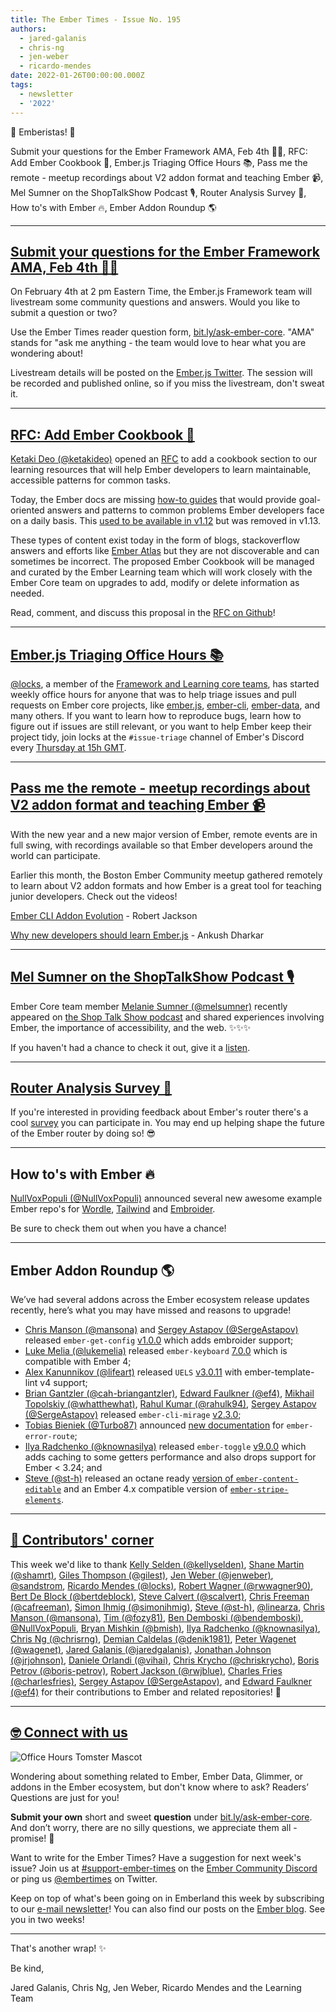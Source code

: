 ```yaml
---
title: The Ember Times - Issue No. 195
authors:
  - jared-galanis
  - chris-ng
  - jen-weber
  - ricardo-mendes
date: 2022-01-26T00:00:00.000Z
tags:
  - newsletter
  - '2022'
---
```


👋 Emberistas! 🐹

Submit your questions for the Ember Framework AMA, Feb 4th 🙋‍♀,
RFC: Add Ember Cookbook 🍳,
Ember.js Triaging Office Hours 📚,
Pass me the remote - meetup recordings about V2 addon format and teaching Ember 📹,
Mel Sumner on the ShopTalkShow Podcast 🎙,
Router Analysis Survey 🚀,
How to's with Ember 🔥,
Ember Addon Roundup 🌎

---

## [Submit your questions for the Ember Framework AMA, Feb 4th 🙋‍♀️](https://bit.ly/ask-ember-core)

On February 4th at 2 pm Eastern Time, the Ember.js Framework team will livestream some community questions and answers.
Would you like to submit a question or two?

Use the Ember Times reader question form, <a href="https://bit.ly/ask-ember-core" target="rq">bit.ly/ask-ember-core</a>.
"AMA" stands for "ask me anything - the team would love to hear what you are wondering about!
  
Livestream details will be posted on the [Ember.js Twitter](https://twitter.com/emberjs).
The session will be recorded and published online, so if you miss the livestream, don't sweat it.

---

## [RFC: Add Ember Cookbook 🍳](https://github.com/emberjs/rfcs/pull/786)

[Ketaki Deo (@ketakideo)](https://github.com/ketakideo) opened an [RFC](https://github.com/emberjs/rfcs/pull/786) to add a cookbook section to our learning resources that will help Ember developers to learn maintainable, accessible patterns for common tasks.

Today, the Ember docs are missing [how-to guides](https://documentation.divio.com/how-to-guides/) that would provide goal-oriented answers and patterns to common problems Ember developers face on a daily basis. This [used to be available in v1.12](https://guides.emberjs.com/v1.12.0/cookbook/) but was removed in v1.13.

These types of content exist today in the form of blogs, stackoverflow answers and efforts like [Ember Atlas](https://www.notion.so/emberatlas/The-Ember-Atlas-4094f81c86c34badb4a562ed29414ae1) but they are not discoverable and can sometimes be incorrect. The proposed Ember Cookbook will be managed and curated by the Ember Learning team which will work closely with the Ember Core team on upgrades to add, modify or delete information as needed.

Read, comment, and discuss this proposal in the [RFC on Github](https://github.com/emberjs/rfcs/pull/786)!

---

## [Ember.js Triaging Office Hours 📚](https://discord.com/channels/@me/514450883774382122/936050318259662938)
  
[@locks](https://github.com/locks), a member of the [Framework and Learning core teams](https://emberjs.com/teams/), has started weekly office hours for anyone that was to help triage issues and pull requests on Ember core projects, like [ember.js](https://github.com/emberjs/ember.js/), [ember-cli](https://github.com/ember-cli/ember-cli), [ember-data](https://github.com/emberjs/data), and many others.
If you want to learn how to reproduce bugs, learn how to figure out if issues are still relevant, or you want to help Ember keep their project tidy, join locks at the `#issue-triage` channel of Ember's Discord every [Thursday at 15h GMT](https://meetingzone.app/utc/thursday/1500).
  
---

## [Pass me the remote - meetup recordings about V2 addon format and teaching Ember 📹](https://www.youtube.com/channel/UCfj7cVutJgO1PT78syaRkLg)

With the new year and a new major version of Ember, remote events are in full swing, with recordings available so that Ember developers around the world can participate.

Earlier this month, the Boston Ember Community meetup gathered remotely to learn about V2 addon formats and how Ember is a great tool for teaching junior developers. Check out the videos!

[Ember CLI Addon Evolution](https://www.youtube.com/watch?v=5m40BCh3BGk) - Robert Jackson

[Why new developers should learn Ember.js](https://www.youtube.com/watch?v=1QoHyJUwZyk) - Ankush Dharkar

---

## [Mel Sumner on the ShopTalkShow Podcast 🎙](https://shoptalkshow.com/499/)

Ember Core team member [Melanie Sumner (@melsumner)](https://github.com/melsumner) recently appeared on [the Shop Talk Show podcast](https://shoptalkshow.com/499/) and shared experiences involving Ember, the importance of accessibility, and the web. ✨✨✨

If you haven't had a chance to check it out, give it a [listen](https://shoptalkshow.com/499/).

---

## [Router Analysis Survey 🚀](https://twitter.com/melaniersumner/status/1483476954926002182)

If you're interested in providing feedback about Ember's router there's a cool [survey](https://airtable.com/shrtkMbAydgP7ecNK) you can participate in. You may end up helping shape the future of the Ember router by doing so! 😎

---

## How to's with Ember 🔥

[NullVoxPopuli (@NullVoxPopuli)](https://github.com/NullVoxPopuli) announced several new awesome example Ember repo's for [Wordle](https://twitter.com/nullvoxpopuli/status/1485438520604909575), [Tailwind](https://twitter.com/nullvoxpopuli/status/1485438520604909575) and [Embroider](https://twitter.com/nullvoxpopuli/status/1485281759415738372?s=20).

Be sure to check them out when you have a chance!

---

## Ember Addon Roundup 🌎

We’ve had several addons across the Ember ecosystem release updates recently, here’s what you may have missed and reasons to upgrade!

- [Chris Manson (@mansona)](https://github.com/mansona) and [Sergey Astapov (@SergeAstapov)](https://github.com/SergeAstapov) released `ember-get-config` [v1.0.0](https://twitter.com/real_ate/status/1480910700088287239) which adds embroider support;
- [Luke Melia (@lukemelia)](https://github.com/lukemelia) released `ember-keyboard` [7.0.0](https://twitter.com/lukemelia/status/1481002644508397572) which is compatible with Ember 4;
- [Alex Kanunnikov (@lifeart)](https://github.com/lifeart) released `UELS` [v3.0.11](https://github.com/lifeart/vscode-ember/releases/tag/v3.0.11) with ember-template-lint v4 support;
- [Brian Gantzler (@cah-briangantzler)](https://github.com/cah-briangantzler), [Edward Faulkner (@ef4)](https://github.com/ef4), [Mikhail Topolskiy (@whatthewhat)](https://github.com/whatthewhat), [Rahul Kumar (@rahulk94)](https://github.com/rahulk94), [Sergey Astapov (@SergeAstapov)](https://github.com/SergeAstapov) released `ember-cli-mirage` [v2.3.0](https://github.com/miragejs/ember-cli-mirage/releases/tag/v2.3.0);
- [Tobias Bieniek (@Turbo87)](https://github.com/Turbo87) announced [new documentation](https://twitter.com/TobiasBieniek/status/1481664901231910918) for `ember-error-route`;
- [Ilya Radchenko (@knownasilya)](https://github.com/knownasilya) released `ember-toggle` [v9.0.0](https://twitter.com/knownasilya/status/1481436036802793472) which adds caching to some getters performance and also drops support for Ember < 3.24; and
- [Steve (@st-h)](https://github.com/st-h) released an octane ready [version of `ember-content-editable`](https://discord.com/channels/480462759797063690/480499624663056390/931947161476825118) and an Ember 4.x compatible version of [`ember-stripe-elements`](https://www.npmjs.com/package/@adopted-ember-addons/ember-stripe-elements).

---

## [👏 Contributors' corner](https://guides.emberjs.com/release/contributing/repositories/)

<p>This week we'd like to thank <a href="https://github.com/kellyselden" rel="noopener noreferrer" target="_blank">Kelly Selden (@kellyselden)</a>, <a href="https://github.com/shamrt" rel="noopener noreferrer" target="_blank">Shane Martin (@shamrt)</a>, <a href="https://github.com/gilest" rel="noopener noreferrer" target="_blank">Giles Thompson (@gilest)</a>, <a href="https://github.com/jenweber" rel="noopener noreferrer" target="_blank">Jen Weber (@jenweber)</a>, <a href="https://github.com/sandstrom" rel="noopener noreferrer" target="_blank">@sandstrom</a>, <a href="https://github.com/locks" rel="noopener noreferrer" target="_blank">Ricardo Mendes (@locks)</a>, <a href="https://github.com/rwwagner90" rel="noopener noreferrer" target="_blank">Robert Wagner (@rwwagner90)</a>, <a href="https://github.com/bertdeblock" rel="noopener noreferrer" target="_blank">Bert De Block (@bertdeblock)</a>, <a href="https://github.com/scalvert" rel="noopener noreferrer" target="_blank">Steve Calvert (@scalvert)</a>, <a href="https://github.com/cafreeman" rel="noopener noreferrer" target="_blank">Chris Freeman (@cafreeman)</a>, <a href="https://github.com/simonihmig" rel="noopener noreferrer" target="_blank">Simon Ihmig (@simonihmig)</a>, <a href="https://github.com/st-h" rel="noopener noreferrer" target="_blank">Steve (@st-h)</a>, <a href="https://github.com/linearza" rel="noopener noreferrer" target="_blank">@linearza</a>, <a href="https://github.com/mansona" rel="noopener noreferrer" target="_blank">Chris Manson (@mansona)</a>, <a href="https://github.com/fozy81" rel="noopener noreferrer" target="_blank">Tim (@fozy81)</a>, <a href="https://github.com/bendemboski" rel="noopener noreferrer" target="_blank">Ben Demboski (@bendemboski)</a>, <a href="https://github.com/NullVoxPopuli" rel="noopener noreferrer" target="_blank">@NullVoxPopuli</a>, <a href="https://github.com/bmish" rel="noopener noreferrer" target="_blank">Bryan Mishkin (@bmish)</a>, <a href="https://github.com/knownasilya" rel="noopener noreferrer" target="_blank">Ilya Radchenko (@knownasilya)</a>, <a href="https://github.com/chrisrng" rel="noopener noreferrer" target="_blank">Chris Ng (@chrisrng)</a>, <a href="https://github.com/denik1981" rel="noopener noreferrer" target="_blank">Demian Caldelas (@denik1981)</a>, <a href="https://github.com/wagenet" rel="noopener noreferrer" target="_blank">Peter Wagenet (@wagenet)</a>, <a href="https://github.com/jaredgalanis" rel="noopener noreferrer" target="_blank">Jared Galanis (@jaredgalanis)</a>, <a href="https://github.com/jrjohnson" rel="noopener noreferrer" target="_blank">Jonathan Johnson (@jrjohnson)</a>, <a href="https://github.com/vihai" rel="noopener noreferrer" target="_blank">Daniele Orlandi (@vihai)</a>, <a href="https://github.com/chriskrycho" rel="noopener noreferrer" target="_blank">Chris Krycho (@chriskrycho)</a>, <a href="https://github.com/boris-petrov" rel="noopener noreferrer" target="_blank">Boris Petrov (@boris-petrov)</a>, <a href="https://github.com/rwjblue" rel="noopener noreferrer" target="_blank">Robert Jackson (@rwjblue)</a>, <a href="https://github.com/charlesfries" rel="noopener noreferrer" target="_blank">Charles Fries (@charlesfries)</a>, <a href="https://github.com/SergeAstapov" rel="noopener noreferrer" target="_blank">Sergey Astapov (@SergeAstapov)</a>, and <a href="https://github.com/ef4" rel="noopener noreferrer" target="_blank">Edward Faulkner (@ef4)</a>  for their contributions to Ember and related repositories! 💖</p>

---

## [🤓 Connect with us](https://docs.google.com/forms/d/e/1FAIpQLScqu7Lw_9cIkRtAiXKitgkAo4xX_pV1pdCfMJgIr6Py1V-9Og/viewform)

<div class="blog-row">
  <img class="float-right small transparent padded" alt="Office Hours Tomster Mascot" title="Readers' Questions" src="/images/tomsters/officehours.png" />

  <p>Wondering about something related to Ember, Ember Data, Glimmer, or addons in the Ember ecosystem, but don't know where to ask? Readers’ Questions are just for you!</p>

  <p><strong>Submit your own</strong> short and sweet <strong>question</strong> under <a href="https://bit.ly/ask-ember-core" target="rq">bit.ly/ask-ember-core</a>. And don’t worry, there are no silly questions, we appreciate them all - promise! 🤞</p>

  <p>Want to write for the Ember Times? Have a suggestion for next week's issue? Join us at <a href="https://discordapp.com/channels/480462759797063690/485450546887786506">#support-ember-times</a> on the <a href="https://discord.gg/emberjs">Ember Community Discord</a> or ping us <a href="https://twitter.com/embertimes">@embertimes</a> on Twitter.</p>

  <p>Keep on top of what's been going on in Emberland this week by subscribing to our <a href="https://embertimes.substack.com/">e-mail newsletter</a>! You can also find our posts on the <a href="https://blog.emberjs.com/tag/newsletter">Ember blog</a>. See you in two weeks!</p>
</div>

---

That's another wrap! ✨

Be kind,

Jared Galanis, Chris Ng, Jen Weber, Ricardo Mendes and the Learning Team
